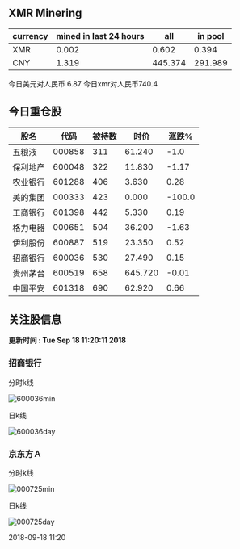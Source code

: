 ## XMR Minering

|currency|mined in last 24 hours|all|in pool|
|---|---|---|---|
|XMR|0.002|0.602|0.394|
|CNY|1.319|445.374|291.989|

今日美元对人民币 6.87	今日xmr对人民币740.4


## 今日重仓股 

|股名|代码|被持数|时价|涨跌%|
|---|---|---|---|---|
|五粮液|000858|311|61.240|-1.0|
|保利地产|600048|322|11.830|-1.17|
|农业银行|601288|406|3.630|0.28|
|美的集团|000333|423|0.000|-100.0|
|工商银行|601398|442|5.330|0.19|
|格力电器|000651|504|36.200|-1.63|
|伊利股份|600887|519|23.350|0.52|
|招商银行|600036|530|27.490|0.15|
|贵州茅台|600519|658|645.720|-0.01|
|中国平安|601318|690|62.920|0.66|

## 关注股信息
**更新时间 : Tue Sep 18 11:20:11 2018**
### 招商银行 
分时k线

![600036min](http://image.sinajs.cn/newchart/min/n/sh600036.gif)

日k线

![600036day](http://image.sinajs.cn/newchart/daily/n/sh600036.gif)

### 京东方Ａ 
分时k线

![000725min](http://image.sinajs.cn/newchart/min/n/sz000725.gif)

日k线

![000725day](http://image.sinajs.cn/newchart/daily/n/sz000725.gif)

2018-09-18 11:20